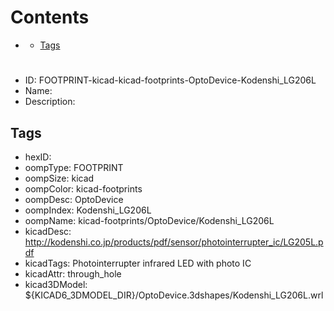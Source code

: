 



Contents
========

* [](#)
	* [Tags](#tags)

# 

- ID: FOOTPRINT-kicad-kicad-footprints-OptoDevice-Kodenshi_LG206L
- Name: 
- Description: 

## Tags

- hexID: 
- oompType: FOOTPRINT
- oompSize: kicad
- oompColor: kicad-footprints
- oompDesc: OptoDevice
- oompIndex: Kodenshi_LG206L
- oompName: kicad-footprints/OptoDevice/Kodenshi_LG206L
- kicadDesc: http://kodenshi.co.jp/products/pdf/sensor/photointerrupter_ic/LG205L.pdf
- kicadTags: Photointerrupter  infrared LED with photo IC
- kicadAttr: through_hole
- kicad3DModel: ${KICAD6_3DMODEL_DIR}/OptoDevice.3dshapes/Kodenshi_LG206L.wrl
